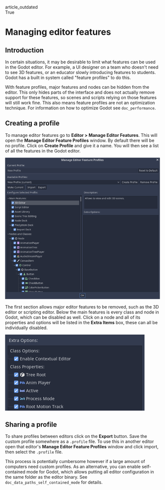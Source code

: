 article\_outdated  
True

# Managing editor features

## Introduction

In certain situations, it may be desirable to limit what features can be
used in the Godot editor. For example, a UI designer on a team who
doesn't need to see 3D features, or an educator slowly introducing
features to students. Godot has a built in system called "feature
profiles" to do this.

With feature profiles, major features and nodes can be hidden from the
editor. This only hides parts of the interface and does not actually
remove support for these features, so scenes and scripts relying on
those features will still work fine. This also means feature profiles
are not an optimization technique. For information on how to optimize
Godot see `doc_performance`.

## Creating a profile

To manage editor features go to **Editor &gt; Manage Editor Features**.
This will open the **Manage Editor Feature Profiles** window. By default
there will be no profile. Click on **Create Profile** and give it a
name. You will then see a list of all the features in the Godot editor.

![image](img/configure_profile.png)

The first section allows major editor features to be removed, such as
the 3D editor or scripting editor. Below the main features is every
class and node in Godot, which can be disabled as well. Click on a node
and all of its properties and options will be listed in the **Extra
Items** box, these can all be individually disabled.

![image](img/node_features.png)

## Sharing a profile

To share profiles between editors click on the **Export** button. Save
the custom profile somewhere as a `.profile` file. To use this in
another editor open that editor's **Manage Editor Feature Profiles**
window and click import, then select the `.profile` file.

This process is potentially cumbersome however if a large amount of
computers need custom profiles. As an alternative, you can enable
self-contained mode for Godot, which allows putting all editor
configuration in the same folder as the editor binary. See
`doc_data_paths_self_contained_mode` for details.
